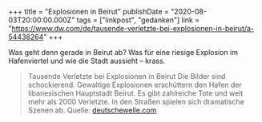 +++
title = "Explosionen in Beirut"
publishDate = "2020-08-03T20:00:00.000Z"
tags = ["linkpost", "gedanken"]
link = "https://www.dw.com/de/tausende-verletzte-bei-explosionen-in-beirut/a-54438264"
+++

Was geht denn gerade in Beirut ab? Was für eine riesige Explosion im Hafenviertel und wie die Stadt aussieht – krass.

> Tausende Verletzte bei Explosionen in Beirut Die Bilder sind schockierend: Gewaltige Explosionen erschüttern den Hafen der libanesischen Hauptstadt Beirut. Es gibt zahlreiche Tote und weit mehr als 2000 Verletzte. In den Straßen spielen sich dramatische Szenen ab. 
> Quelle: [deutschewelle.com](https://www.dw.com/de/tausende-verletzte-bei-explosionen-in-beirut/a-54438264)